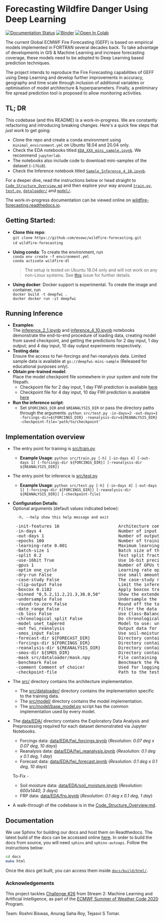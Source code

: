 # Forecasting Wildfire Danger Using Deep Learning

[![Documentation Status](https://readthedocs.org/projects/wildfire-forecasting/badge/?version=latest)](https://wildfire-forecasting.readthedocs.io/en/latest/?badge=latest)  [![Binder](https://mybinder.org/badge_logo.svg)](https://mybinder.org/v2/gh/esowc/wildfire-forecasting/master) [![Open In Colab](https://colab.research.google.com/assets/colab-badge.svg)](https://colab.research.google.com/github/esowc/wildfire-forecasting/blob/master/examples/Sample_Inference_4_10.ipynb)


The current Global ECMWF Fire Forecasting (GEFF) is based on empirical models implemented in FORTRAN several decades back. To take advantage of developments in GIS & Machine Learning and increase forecasting coverage, these models need to be adopted to Deep Learning based prediction techniques. 

The project intends to reproduce the Fire Forecasting capabilities of GEFF using Deep Learning and develop further improvements in accuracy, geography and time scale through inclusion of additional variables or optimisation of model architecture & hyperparameters. Finally, a preliminary fire spread prediction tool is proposed to allow monitoring activities.

## TL; DR

This codebase (and this README) is a work-in-progress. We are constantly refactoring and introducing breaking changes. Here's a quick few steps that *just work* to get going:

* Clone the repo and create a conda environment using `minimal_environment.yml` on Ubuntu 18.04 and 20.04 only.
* Check the EDA notebooks titled [`EDA_XXX_mini_sample.ipynb`](data/EDA). We recommend `jupyterlab`.
* The notebooks also include code to download mini-samples of the dataset (`~17GiB`).
* Check the Inference notebook titled [`Sample_Inference_4_10.ipynb`](examples/Sample_Inference_4_10.ipynb).

For a deeper dive, read the instructions below or head straight to [`Code_Structure_Overview.md`](Code_Structure_Overview.md) and then explore your way around [`train.py`](src/train.py), [`test.py`](src/test.py), [`dataloader/`](src/dataloader/) and [`model/`](src/model/).

The work-in-progress documentation can be viewed online on [wildfire-forecasting.readthedocs.io](https://wildfire-forecasting.readthedocs.io/en/latest/).

## Getting Started:

- **Clone this repo**:
<br> `git clone https://github.com/esowc/wildfire-forecasting.git`
<br> `cd wildfire-forecasting`

* **Using conda**: To create the environment, run
<br> `conda env create -f environment.yml`
<br> `conda activate wildfire-dl`
    >The setup is tested on Ubuntu 18.04 only and will not work on any non-Linux systems. See [this](https://github.com/conda/conda/issues/7311) issue for further details.

* **Using docker**: Docker support is experimental. To create the image and container, run
<br> `docker build -t deepfwi .`
<br> `docker docker run -it deepfwi`

## Running Inference
* **Examples**:<br>
  The [inference_2_1.ipynb](examples/inference_2_1.ipynb) and [inference_4_10.ipynb](examples/inference_4_10.ipynb) notebooks demonstrate the end-to-end procedure of loading data, creating model from saved checkpoint, and getting the predictions for 2 day input, 1 day output; and 4 day input, 10 day output experiments respectively.
* **Testing data**:<br>
  Ensure the access to fwi-forcings and fwi-reanalysis data. Limited sample data is available at `gs://deepfwi-mini-sample` (Released for educational purposes only).
* **Obtain pre-trained model**:<br>
  Place the model checkpoint file somewhere in your system and note the filepath.
  * Checkpoint file for 2 day input, 1 day FWI prediction is available [here](src/model/checkpoints/pre_trained/2_1/epoch_41_100.ckpt)
  * Checkpoint file for 4 day input, 10 day FWI prediction is available [here](src/model/checkpoints/pre_trained/4_10/epoch_99_100.ckpt)
* **Run the inference script**:<br>
  * Set `$FORCINGS_DIR` and `$REANALYSIS_DIR` or pass the directory paths through the arguments.
  `python src/test.py -in-days=2 -out-days=1 -forcings-dir=${FORCINGS_DIR} -reanalysis-dir=${REANALYSIS_DIR} -checkpoint-file='path/to/checkpoint'`

## Implementation overview
* The entry point for training is [src/train.py](src/train.py)
  * **Example Usage**: `python src/train.py [-h] [-in-days 4] [-out-days 1] [-forcings-dir ${FORCINGS_DIR}] [-reanalysis-dir ${REANALYSIS_DIR}]`

* The entry point for inference is [src/test.py](src/test.py)
  * **Example Usage**: `python src/test.py [-h] [-in-days 4] [-out-days 1] [-forcings-dir ${FORCINGS_DIR}] [-reanalysis-dir ${REANALYSIS_DIR}] [-checkpoint-file]`

* **Configuration Details**:
<br> Optional arguments (default values indicated below):

    `  -h, --help show this help message and exit`
<pre>    -init-features 16                       Architecture complexity [int]
    -in-days 4                              Number of input days [int]
    -out-days 1                             Number of output days [int]
    -epochs 100                             Number of training epochs [int]
    -learning-rate 0.001                    Maximum learning rate [float]
    -batch-size 1                           Batch size of the input [int]
    -split 0.2                              Test split fraction [float]
    -use-16bit True                         Use 16-bit precision for training (train only) [Bool]
    -gpus 1                                 Number of GPUs to use [int]
    -optim one_cycle                        Learning rate optimizer: one_cycle or cosine (train only) [str]
    -dry-run False                          Use small amount of data for sanity check [Bool]
    -case-study False                       The case-study region to use for inference: australia,california, portugal, siberia, chile, uk [Bool/str]
    -clip-output False                      Limit the inference to the output values within supplied range (e.g. 0.5,60) [Bool/list]
    -boxcox 0.1182                          Apply boxcox transformation with specified lambda while training and the inverse boxcox transformation during the inference. [Bool/float]
    -binned "0,5.2,11.2,21.3,38.0,50"       Show the extended metrics for supplied comma separated binned FWI value range [Bool/list]
    -undersample False                      Undersample the datapoints having smaller than specified FWI (e.g. -undersample=10) [Bool/float]
    -round-to-zero False                    Round off the target values below the specified threshold to zero [Bool/float]
    -date_range False                       Filter the data with specified date range. E.g. 2019-04-01,2019-05-01 [Bool/float]
    -cb_loss False                          Use Class-Balanced loss with the supplied beta parameter [Bool/float]
    -chronological_split False              Do chronological train-test split in the specified ratio [Bool/float]
    -model unet_tapered                     Model to use: unet, unet_downsampled, unet_snipped, unet_tapered, unet_interpolated [str]
    -out fwi_reanalysis                     Output data for training: fwi_forecast or fwi_reanalysis [str]
    -smos_input False                       Use soil-moisture input data [Bool]
    -forecast-dir ${FORECAST_DIR}           Directory containing forecast data. Alternatively set $FORECAST_DIR [str]
    -forcings-dir ${FORCINGS_DIR}           Directory containing forcings data. Alternatively set $FORCINGS_DIR [str]
    -reanalysis-dir ${REANALYSIS_DIR}       Directory containing reanalysis data. Alternatively set $REANALYSIS_DIR [str]
    -smos-dir ${SMOS_DIR}                   Directory containing soil moisture data. Alternatively set $SMOS_DIR [str]
    -mask src/dataloader/mask.npy           File containing the mask stored as the numpy array [str]
    -benchmark False                        Benchmark the FWI-Forecast data against FWI-Reanalysis [Bool]
    -comment Comment of choice!             Used for logging [str]
    -checkpoint-file                        Path to the test model checkpoint [Bool/str]</pre>

* The [src/](src) directory contains the architecture implementation.
  * The [src/dataloader/](src/dataloader) directory contains the implementation specific to the training data.
  * The [src/model/](src/model) directory contains the model implementation.
  * The [src/model/base_model.py](src/model/base_model.py) script has the common implementation used by every model.

* The [data/EDA/](data/EDA/) directory contains the Exploratory Data Analysis and Preprocessing required for each dataset demonstrated via Jupyter Notebooks.
  * Forcings data: [data/EDA/fwi_forcings.ipynb](data/EDA/fwi_forcings.ipynb) (*Resolution: 0.07 deg x 0.07 deg, 10 days*)
  * Reanalysis data: [data/EDA/fwi_reanalysis.ipynb](data/EDA/fwi_reanalysis.ipynb) (*Resolution: 0.1 deg x 0.1 deg, 1 day*)
  * Forecast data: [data/EDA/fwi_forecast.ipynb](data/EDA/fwi_forecast.ipynb) (*Resolution: 0.1 deg x 0.1 deg, 10 days*)
  
  To-Fix - 
  * Soil moisture data: [data/EDA/soil_moisture.ipynb](data/EDA/soil_moisture.ipynb) (*Resolution: 600x1440, 3 days*)
  * FRP data: [data/EDA/frp.ipynb](data/EDA/frp.ipynb) (*Resolution: 0.1 deg x 0.1 deg, 1 day*)
  
* A walk-through of the codebase is in the [Code_Structure_Overview.md](Code_Structure_Overview.md).

## Documentation

We use Sphinx for building our docs and host them on Readthedocs. The latest build of the docs can be accessed online [here](https://wildfire-forecasting.readthedocs.io/en/latest/). In order to build the docs from source, you will need `sphinx` and `sphinx-autoapi`. Follow the instructions below:

```bash
cd docs
make html
```

Once the docs get built, you can access them inside [`docs/build/html/`](docs/build/html/index.html).

### Acknowledgements

This project tackles [Challenge #26](https://github.com/esowc/challenges_2020/issues/10) from Stream 2: Machine Learning and Artificial Intelligence, as part of the [ECMWF Summer of Weather Code 2020](https://esowc.ecmwf.int/) Program.

Team: Roshni Biswas, Anurag Saha Roy, Tejasvi S Tomar.
